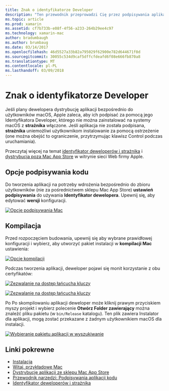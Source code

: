 ```yaml
---
title: Znak o identyfikatorze Developer
description: "Ten przewodnik przeprowadzi Cię przez podpisywania aplikacji Xamarin.Mac o identyfikatorze Developer dla publikacji."
ms.topic: article
ms.prod: xamarin
ms.assetid: cf7b733b-e08f-4f56-a233-264b29ee4c97
ms.technology: xamarin-mac
author: bradumbaugh
ms.author: brumbaug
ms.date: 03/14/2017
ms.openlocfilehash: 46d5527a33b82a795029f62900e782d644671f0d
ms.sourcegitcommit: 30055c534d9caf5dffcfdeafd6f08e666fb870a8
ms.translationtype: MT
ms.contentlocale: pl-PL
ms.lasthandoff: 03/09/2018
---
```

# <a name="sign-with-developer-id"></a>Znak o identyfikatorze Developer

Jeśli plany dewelopera dystrybucję aplikacji bezpośrednio do użytkowników macOS, Apple zaleca, aby ich podpisać za pomocą jego Identyfikatora Developer, którego nie można zainstalować na systemy macOS z **strażnika** włączone. Jeśli aplikacja nie została podpisana, **strażnika** uniemożliwi użytkownikom instalowanie za pomocą ostrzeżenie (one można obejść to ograniczenie, przytrzymując klawisz Control podczas uruchamiania).

Przeczytaj więcej na temat [identyfikator deweloperów i strażnika](https://developer.apple.com/resources/developer-id/) i [dystrybucja poza Mac App Store](https://developer.apple.com/library/content/documentation/IDEs/Conceptual/AppDistributionGuide/Introduction/Introduction.html) w witrynie sieci Web firmy Apple.

## <a name="code-signing-options"></a>Opcje podpisywania kodu

Do tworzenia aplikacji na potrzeby wdrożenia bezpośrednio do zbioru użytkowników (nie za pośrednictwem sklepu Mac App Store) **ustawień podpisywania** do używania **Identyfikator dewelopera**. Upewnij się, aby edytować **wersji** konfiguracji.

 [![](signing-images/config02.png "Opcje podpisywania Mac")](signing-images/config02.png#lightbox)


## <a name="build"></a>Kompilacja

Przed rozpoczęciem budowania, upewnij się aby wybrane prawidłowej konfiguracji i wybierz, aby utworzyć pakiet instalacji w **kompilacji Mac** ustawienia:

[![](signing-images/config03.png "Opcje kompilacji")](signing-images/config03.png#lightbox)

Podczas tworzenia aplikacji, deweloper pojawi się monit korzystanie z obu certyfikatów:

 [![](signing-images/image57.png "Zezwalanie na dostęp łańcucha kluczy")](signing-images/image57.png#lightbox)

 [![](signing-images/image58.png "Zezwalanie na dostęp łańcucha kluczy")](signing-images/image58.png#lightbox)

Po Po skompilowaniu aplikacji deweloper może kliknij prawym przyciskiem myszy projekt i wybierz polecenie **Otwórz Folder zawierający** można znaleźć pliku pakietu (w `bin/Release` katalogu). Ten plik zawiera Instalator dla aplikacji, mogą zostać przekazane z żadnym użytkownikiem macOS dla instalacji.

 [![](signing-images/image59.png "Wybieranie pakietu aplikacji w wyszukiwanie")](signing-images/image59.png#lightbox)

## <a name="related-links"></a>Linki pokrewne

- [Instalacja](~//mac/get-started/installation.md)
- [Witaj, przykładowe Mac](~//mac/get-started/hello-mac.md)
- [Dystrybucję aplikacji ze sklepu Mac App Store](https://developer.apple.com/devcenter/mac/checklist/)
- [Przewodnik narzędzi: Podpisywania aplikacji kodu](https://developer.apple.com/library/mac/#documentation/ToolsLanguages/Conceptual/OSXWorkflowGuide/CodeSigning/CodeSigning.html)
- [Identyfikator deweloperów i strażnika](https://developer.apple.com/resources/developer-id/)
